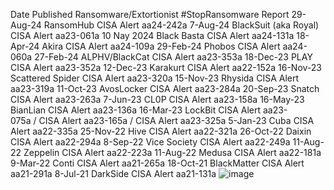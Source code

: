 Date Published	Ransomware/Extortionist	#StopRansomware Report
29-Aug-24	RansomHub	CISA Alert aa24-242a
7-Aug-24	BlackSuit (aka Royal)	CISA Alert aa23-061a
10 Nay 2024	Black Basta	CISA Alert aa24-131a
18-Apr-24	Akira	CISA Alert aa24-109a
29-Feb-24	Phobos	CISA Alert aa24-060a
27-Feb-24	ALPHV/BlackCat	CISA Alert aa23-353a
18-Dec-23	PLAY	CISA Alert aa23-352a
12-Dec-23	Karakurt	CISA Alert aa22-152a
16-Nov-23	Scattered Spider	CISA Alert aa23-320a
15-Nov-23	Rhysida	CISA Alert aa23-319a
11-Oct-23	AvosLocker	CISA Alert aa23-284a
20-Sep-23	Snatch	CISA Alert aa23-263a
7-Jun-23	CL0P	CISA Alert aa23-158a
16-May-23	BianLian	CISA Alert aa23-136a
16-Mar-23	LockBit	CISA Alert aa23-075a / CISA Alert aa23-165a / CISA Alert aa23-325a
5-Jan-23	Cuba	CISA Alert aa22-335a
25-Nov-22	Hive	CISA Alert aa22-321a
26-Oct-22	Daixin	CISA Alert aa22-294a
8-Sep-22	Vice Society	CISA Alert aa22-249a
11-Aug-22	Zeppelin	CISA Alert aa22-223a
11-Aug-22	Medusa	CISA Alert aa22-181a
9-Mar-22	Conti	CISA Alert aa21-265a
18-Oct-21	BlackMatter	CISA Alert aa21-291a
8-Jul-21	DarkSide	CISA Alert aa21-131a
![image](https://github.com/user-attachments/assets/37cb320f-b3ce-4e01-a814-c8d6b52f1ee9)
